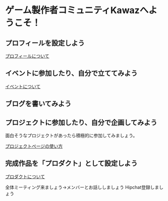 # ゲーム製作者コミュニティKawazへようこそ！

## プロフィールを設定しよう

[プロフィールについて](http://kawaz.org/helps/profile/)


## イベントに参加したり、自分で立ててみよう

[イベントについて](http://kawaz.org/helps/event/)


## ブログを書いてみよう



## プロジェクトに参加したり、自分で企画してみよう

面白そうなプロジェクトがあったら積極的に参加してみましょう。

[プロジェクトページの使い方](http://kawaz.org/helps/project/)

## 完成作品を「プロダクト」として設定しよう

[プロダクトについて](http://kawaz.org/helps/products/)




全体ミーティング来ましょう->メンバーとお話ししましょう
Hipchat登録しましょう
